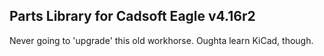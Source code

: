 ## Parts Library for Cadsoft Eagle v4.16r2

Never going to 'upgrade' this old workhorse. Oughta learn KiCad, though.
